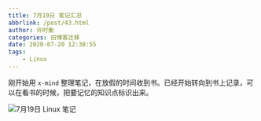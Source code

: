 ```yaml
---
title: 7月19日 笔记汇总
abbrlink: /post/43.html
author: 许时衡
categories: 旧博客迁移
date: 2020-07-20 12:38:55
tags:
    - Linux
---
```


刚开始用 `x-mind` 整理笔记，在放假的时间收到书。已经开始转向到书上记录，可以在看书的时候，把要记忆的知识点标识出来。

![7月19日 Linux 笔记](./43/202007261514_5045.jpg)
